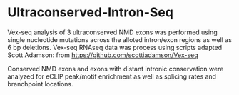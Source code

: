 # Ultraconserved-Intron-Seq

Vex-seq analysis of 3 ultraconserved NMD exons was performed using single nucleotide mutations across the alloted intron/exon regions as well as 6 bp deletions.
Vex-seq RNAseq data was process using scripts adapted Scott Adamson: from https://github.com/scottiadamson/Vex-seq

Conserved NMD exons and exons with distant intronic conservation were analyzed for eCLIP peak/motif enrichment as well as splicing rates and branchpoint locations.
